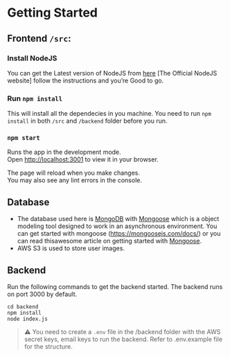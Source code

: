 # Getting Started

## Frontend `/src`:

### Install NodeJS
You can get the Latest version of NodeJS from [here](https://nodejs.org/en/) [The Official NodeJS website] follow the instructions and you’re Good to go.

### Run `npm install`
This will install all the dependecies in you machine. You need to run `npm install` in both `/src` and `/backend` folder before you run.

### `npm start`

Runs the app in the development mode.\
Open [http://localhost:3001](http://localhost:3001) to view it in your browser.

The page will reload when you make changes.\
You may also see any lint errors in the console.

## Database
- The database used here is [MongoDB](https://www.mongodb.org/) with [Mongoose](https://www.npmjs.com/package/mongoose) which  is a object modeling tool designed to work in an asynchronous environment. You can get started with mongoose (https://mongoosejs.com/docs/) or you can read thisawesome article on getting started with [Mongoose](https://medium.com/@scalegridio/getting-started-with-mongodb-and-mongoose-c406541d325a). 
- AWS S3 is used to store user images.


## Backend
Run the following commands to get the backend started. The backend runs on port 3000 by default.

```
cd backend
npm install
node index.js
```

> :warning: You need to create a `.env` file in the /backend folder with the AWS secret keys, email keys to run the backend. Refer to .env.example file for the structure.


